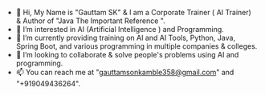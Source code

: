 - 👋 Hi, My Name is "Gauttam SK" & I am a Corporate Trainer ( AI Trainer) & Author of "Java The Important Reference ".
- 👀 I’m interested in AI (Artificial Intelligence ) and Programming.
- 🌱 I’m currently providing training on AI and AI Tools, Python, Java, Spring Boot, and various programming in multiple companies & colleges.
- 💞️ I’m looking to collaborate & solve people's problems using AI and  programming.
- 📫 You can reach me at "gauttamsonkamble358@gmail.com" and "+919049436264".

<!---
Gauttamsonkamble/Gauttamsonkamble is a ✨ special ✨ repository because its `README.md` (this file) appears on your GitHub profile.
You can click the Preview link to take a look at your changes.
--->
